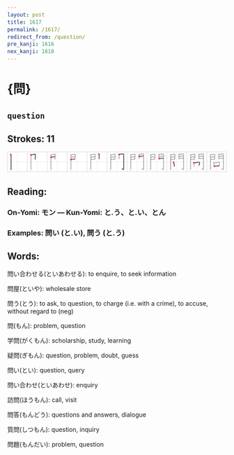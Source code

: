 ```yaml
---
layout: post
title: 1617
permalink: /1617/
redirect_from: /question/
pre_kanji: 1616
nex_kanji: 1618
---
```


# {問}

## `question`

## Strokes: 11

<div class="stroke"><img src="../images/E5958F.png" /></div>

## Reading:

### On-Yomi: モン &mdash; Kun-Yomi: と.う、と.い、とん

### Examples: 問い (と.い), 問う (と.う)

## Words:

問い合わせる(といあわせる): to enquire, to seek information

問屋(といや): wholesale store

問う(とう): to ask, to question, to charge (i.e. with a crime), to accuse, without regard to (neg)

問(もん): problem, question

学問(がくもん): scholarship, study, learning

疑問(ぎもん): question, problem, doubt, guess

問い(とい): question, query

問い合わせ(といあわせ): enquiry

訪問(ほうもん): call, visit

問答(もんどう): questions and answers, dialogue

質問(しつもん): question, inquiry

問題(もんだい): problem, question
